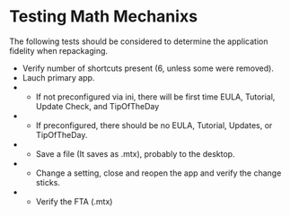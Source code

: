 # Testing Math Mechanixs

The following tests should be considered to determine the application fidelity when repackaging.

* Verify number of shortcuts present (6, unless some were removed).
* Lauch primary app.
* * If not preconfigured via ini, there will be first time EULA, Tutorial, Update Check, and TipOfTheDay
* * If preconfigured, there should be no EULA, Tutorial, Updates, or TipOfTheDay.
* * Save a file (It saves as .mtx), probably to the desktop.
* * Change a setting, close and reopen the app and verify the change sticks.
* * Verify the FTA (.mtx)


